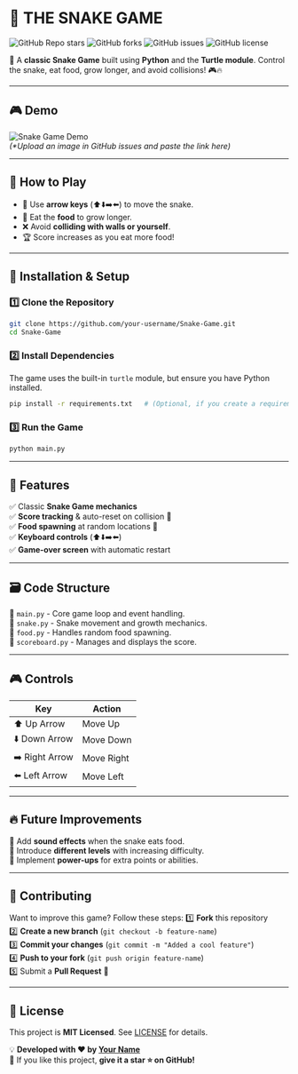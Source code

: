 # 🐍 THE SNAKE GAME

![GitHub Repo stars](https://img.shields.io/github/stars/your-username/Snake-Game?style=social)
![GitHub forks](https://img.shields.io/github/forks/your-username/Snake-Game?style=social)
![GitHub issues](https://img.shields.io/github/issues/your-username/Snake-Game)
![GitHub license](https://img.shields.io/github/license/your-username/Snake-Game)

🚀 A **classic Snake Game** built using **Python** and the **Turtle module**. Control the snake, eat food, grow longer, and avoid collisions! 🎮🔥

---
## 🎮 Demo
![Snake Game Demo](https://your-image-link.com/demo.gif)  
_(*Upload an image in GitHub issues and paste the link here)_

---
## 📌 How to Play
- 🎯 Use **arrow keys** (⬆️⬇️➡️⬅️) to move the snake.
- 🍎 Eat the **food** to grow longer.
- ❌ Avoid **colliding with walls or yourself**.
- 🏆 Score increases as you eat more food!

---
## 🔧 Installation & Setup
### 1️⃣ Clone the Repository
```sh
git clone https://github.com/your-username/Snake-Game.git
cd Snake-Game
```
### 2️⃣ Install Dependencies
The game uses the built-in `turtle` module, but ensure you have Python installed.
```sh
pip install -r requirements.txt   # (Optional, if you create a requirements file)
```
### 3️⃣ Run the Game
```sh
python main.py
```

---
## 🚀 Features
✅ Classic **Snake Game mechanics**  
✅ **Score tracking** & auto-reset on collision 🌟  
✅ **Food spawning** at random locations 🍓  
✅ **Keyboard controls** (⬆️⬇️➡️⬅️)  
✅ **Game-over screen** with automatic restart  

---
## 🗃️ Code Structure
📂 `main.py` - Core game loop and event handling.  
📂 `snake.py` - Snake movement and growth mechanics.  
📂 `food.py` - Handles random food spawning.  
📂 `scoreboard.py` - Manages and displays the score.  

---
## 🎮 Controls
| Key | Action |
|----|--------|
| ⬆️ Up Arrow | Move Up |
| ⬇️ Down Arrow | Move Down |
| ➡️ Right Arrow | Move Right |
| ⬅️ Left Arrow | Move Left |

---
## 🔥 Future Improvements
🔹 Add **sound effects** when the snake eats food.  
🔹 Introduce **different levels** with increasing difficulty.  
🔹 Implement **power-ups** for extra points or abilities.  

---
## 👤 Contributing
Want to improve this game? Follow these steps:
1️⃣ **Fork** this repository  
2️⃣ **Create a new branch** (`git checkout -b feature-name`)  
3️⃣ **Commit your changes** (`git commit -m "Added a cool feature"`)  
4️⃣ **Push to your fork** (`git push origin feature-name`)  
5️⃣ Submit a **Pull Request** 🚀  

---
## 📜 License
This project is **MIT Licensed**. See [LICENSE](LICENSE) for details.  

💡 **Developed with ❤️ by [Your Name](https://github.com/your-username)**  
🌟 If you like this project, **give it a star ⭐ on GitHub!**  

